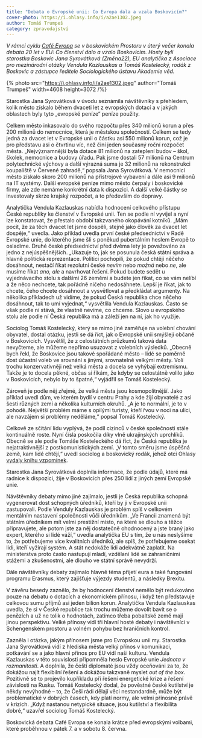 ```yaml
---
title: "Debata o Evropské unii: Co Evropa dala a vzala Boskovicím?"
cover-photo: https://i.ohlasy.info/i/a2ae1302.jpeg
author: Tomáš Trumpeš
category: zpravodajství
---
```


*V rámci cyklu [Café Evropa](https://www.cafe-evropa.cz/) se v boskovickém Prostoru v úterý večer konala debata 20 let v EU: Co členství dalo a vzalo Boskovicím. Hosty byli starostka Boskovic Jana Syrovátková (Změna22), EU analytička z Asociace pro mezinárodní otázky Vendula Kazlauskas a Tomáš Kostelecký, rodák z Boskovic a zástupce ředitele Sociologického ústavu Akademie věd.*

{% photo src="https://i.ohlasy.info/i/a2ae1302.jpeg" author="Tomáš Trumpeš" width=4608 height=3072 /%}

Starostka Jana Syrovátková v úvodu seznámila návštěvníky s přehledem, kolik město získalo během dvaceti let z evropských dotací a v jakých oblastech byly tyto „evropské peníze“ peníze použity. 

Celkem město inkasovalo do svého rozpočtu přes 340 milionů korun a přes 200 milionů do nemocnice, která je městskou společností. Celkem se tedy jedná za dvacet let v Evropské unii o částku asi 550 milionů korun, což je pro představu asi o čtvrtinu víc, než činí jeden současný roční rozpočet města. „Nejvýznamnější byla dotace 81 milionů na zateplení budov – škol, školek, nemocnice a budovy úřadu. Pak jsme dostali 57 milionů na Centrum polytechnické výchovy a další výrazná suma je 32 milionů na rekonstrukci koupaliště v Červené zahradě,“ popsala Jana Syrovátková. V nemocnici město získalo skoro 200 milionů na přístrojové vybavení a dále asi 9 milionů na IT systémy. Další evropské peníze mimo město čerpaly i boskovické firmy, ale zde nemáme konkrétní data k dispozici. A další velké částky se investovaly skrze krajský rozpočet, a to především do dopravy.

Analytička Vendula Kazlauskas nabídla hodnocení celkového přístupu České republiky ke členství v Evropské unii. Ten se podle ní vyvíjel a nyní lze konstatovat, že přestalo období takzvaného okopávání kotníků. „Mám pocit, že za těch dvacet let jsme dospěli, stejně jako člověk za dvacet let dospěje,“ uvedla. Jako příklad uvedla první české předsednictví v Radě Evropské unie, do kterého jsme šli s poněkud pubertálním heslem Evropě to osladíme. Druhé české předsednictví před dvěma lety je považováno za jedno z nejúspěšnějších. „Ukazuje to, jak se posunula česká státní správa a hlavně politická reprezentace. Politici pochopili, že pokud chtějí něčeho dosáhnout, nestačí říkat rezolutní české *nevím* nebo *možná* nebo *ne*, ale musíme říkat *ano, ale* a navrhovat řešení. Pokud budete sedět u vyjednávacího stolu s dalšími 26 zeměmi a budete jen říkat, co se vám nelíbí a že něco nechcete, tak pořádně ničeho nedosáhnete. Lepší je říkat, jak to chcete, čeho chcete dosáhnout a vysvětlovat a předkládat argumenty. Na několika příkladech už vidíme, že pokud Česká republika chce něčeho dosáhnout, tak to umí vyjednat,“ vysvětlila Vendula Kazlauskas. Často se však podle ní stává, že vlastně nevíme, co chceme. Slovo u evropského stolu ale podle ní Česká republika má a záleží jen na ní, jak ho využije.

Sociolog Tomáš Kostelecký, který se mimo jiné zaměřuje na volební chování obyvatel, dostal otázku, jestli se dá říct, jak o Evropské unii smýšlejí občané v Boskovicích. Vysvětlil, že z celostátních průzkumů taková data nevyčteme, ale můžeme nepřímo usuzovat z volebních výsledků. „Obecně bych řekl, že Boskovice jsou takové spořádané město – lidé se poměrně dost účastní voleb ve srovnání s jinými, srovnatelně velkými městy. Volí trochu konzervativněji než velká města a docela se vyhýbají extremismu. Takže je to docela pěkné, občas si říkám, že kdyby se celostátně volilo jako v Boskovicích, nebylo by to špatné,“ vyjádřil se Tomáš Kostelecký.

Zároveň je podle něj zřejmé, že velká města jsou kosmopolitnější. Jako příklad uvedl dům, ve kterém bydlí v centru Prahy a kde žijí obyvatelé z asi šesti různých zemí a několika kulturních okruhů. „A je to normální, je to v pohodě. Největší problém máme s opilými turisty, kteří řvou v noci na ulici, ale navzájem si problémy neděláme,“ popsal Tomáš Kostelecký.

Celkově ze sčítání lidu vyplývá, že podíl cizinců v české společnosti stále kontinuálně roste. Nyní čísla poskočila díky vlně ukrajinských uprchlíků. Obecně se ale podle Tomáše Kosteleckého dá říct, že Česká republika je nejatraktivnější z postkomunistických zemí. „V tomto směru jsme úspěšná země, kam lidé chtějí,“ uvedl sociolog a boskovický rodák, jehož otci Ohlasy [vydaly knihu vzpomínek](https://ohlasy.info/clanky/2022/11/vzpominky-josefa-kosteleckeho.html).

Starostka Jana Syrovátková doplnila informace, že podle údajů, které má radnice k dispozici, žije v Boskovicích přes 250 lidí z jiných zemí Evropské unie. 

Návštěvníky debaty mimo jiné zajímalo, jestli je Česká republika schopná vygenerovat dost schopných úředníků, kteří by ji v Evropské unii zastupovali. Podle Venduly Kazlauskas je problém spíš v celkovém mentálním nastavení společnosti vůči úředníkům. „Ve Francii znamená být státním úředníkem mít velmi prestižní místo, na které se dlouho a těžce připravujete, ale potom jste za něj dostatečně ohodnocený a jste braný jako expert, kterého si lidé váží,“ uvedla analytička EU s tím, že u nás neslyšíme to, že potřebujeme více kvalitních úředníků, ale spíš, že potřebujeme osekat lidi, kteří vyžírají systém. A stát nedokáže lidi adekvátně zaplatit. Na ministerstva proto často nastupují mladí, vzdělaní lidé se zahraničními stážemi a zkušenostmi, ale dlouho ve státní správě nevydrží.

Dále návštěvníky debaty zajímalo hlavně téma přijetí eura a také fungování programu Erasmus, který zajišťuje výjezdy studentů, a následky Brexitu.

V závěru besedy zaznělo, že by hodnocení členství nemělo být redukováno pouze na debatu o dotacích a ekonomickém přínosu, i když ten představuje celkovou sumu příjmů asi jeden bilion korun. Analytička Vendula Kazlauskas uvedla, že si v České republice tak trochu můžeme dovolit bavit se o penězích a už ne tolik o hodnotách, zatímco třeba pobaltské země mají jinou perspektivu. Velké přínosy vidí tři hlavní hosté debaty i návštěvníci v Schengenském prostoru a volném pohybu bez hraničních kontrol. 

Zazněla i otázka, jakým přínosem jsme pro Evropskou unii my. Starostka Jana Syrovátková vidí z hlediska města velký přínos v komunikaci, potkávání se a jako hlavní přínos pro EU vidí naši kulturu. Vendula Kazlauskas v této souvislosti připomněla heslo Evropské unie *Jednota v rozmanitosti*. A doplnila, že čeští diplomaté jsou vždy oceňováni za to, že dokážou najít flexibilní řešení a dokážou takzvaně myslet *out of the box*. Pozitivně se to projevilo kupříkladu při řešení energetické krize a řešení závislosti na Rusku. Tomáš Kostelecký dodal, že pověstné české kutilství je někdy nevýhodné – to, že Češi rádi dělají věci nestandardně, může být problematické v dobrých časech, kdy platí normy, ale velmi přínosné právě v krizích. „Když nastanou netypické situace, jsou kutilství a flexibilita dobré,“ uzavřel sociolog Tomáš Kostelecký.

Boskovická debata Café Evropa se konala krátce před evropskými volbami, které proběhnou v pátek 7. a v sobotu 8. června.
